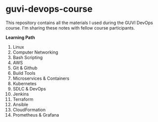 # guvi-devops-course
This repository contains all the materials I used during the GUVI DevOps course. I'm sharing these notes with fellow course participants.


**Learning Path**
1. Linux
2. Computer Networking
3. Bash Scripting
4. AWS
5. Git & Github
6. Build Tools
7. Microservices & Containers
8. Kubernetes
9. SDLC & DevOps
10. Jenkins
11. Terraform
12. Ansible
13. CloudFormation
14. Prometheus & Grafana


